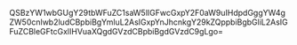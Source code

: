 QSBzYW1wbGUgY29tbWFuZC1saW5lIGFwcGxpY2F0aW9uIHdpdGggYW4gZW50cnlwb2ludCBpbiBgYmluL2AsIGxpYnJhcnkgY29kZQppbiBgbGliL2AsIGFuZCBleGFtcGxlIHVuaXQgdGVzdCBpbiBgdGVzdC9gLgo=